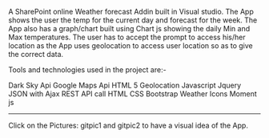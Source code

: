 A SharePoint online Weather forecast Addin built in Visual studio. The App shows the user the temp for the current day and forecast for the week. The App also has a graph/chart built using Chart js showing the daily Min and Max temperatures. The user has to accept the prompt to access his/her location as the App uses geolocation to access user location so as to give the correct data.

Tools and technologies used in the project are:-

Dark Sky Api
Google Maps Api
HTML 5 Geolocation
Javascript
Jquery
JSON with Ajax REST API call
HTML
CSS
Bootstrap
Weather Icons
Moment js



****************************

Click on the Pictures: gitpic1 and gitpic2 to have a visual idea of the App.
